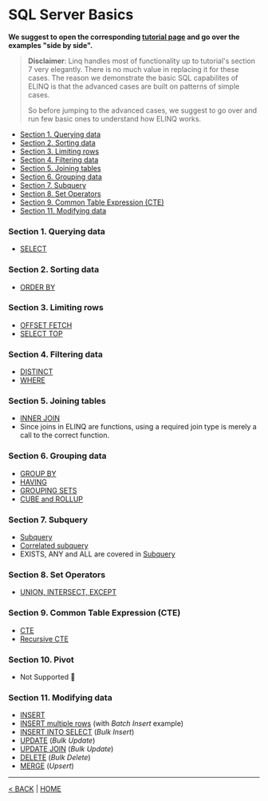 # SQL Server Basics

**We suggest to open the corresponding [tutorial page](https://www.sqlservertutorial.net/sql-server-basics/) and go over the examples "side by side".**

> **Disclaimer**: Linq handles most of functionality up to tutorial's section 7 very elegantly. There is no much value in replacing it for these cases. The reason we demonstrate the basic SQL capabilites of ELINQ is that the advanced cases are built on patterns of simple cases.
>
> So before jumping to the advanced cases, we suggest to go over and run few basic ones to understand how ELINQ works.

- [Section 1. Querying data](#section-1.querying-data)
- [Section 2. Sorting data](#section-2.sorting-data)
- [Section 3. Limiting rows](#section-3.limiting-rows)
- [Section 4. Filtering data](#section-4.filtering-data)
- [Section 5. Joining tables](#section-5.joining-tables)
- [Section 6. Grouping data](#section-6.grouping-data)
- [Section 7. Subquery](#section-7.subquery)
- [Section 8. Set Operators](#section-8.set-operators)
- [Section 9. Common Table Expression (CTE)](#section-9.common-table-expression-cte)
- [Section 11. Modifying data](#section-11.modifying-data)

### Section 1. Querying data

- [SELECT](Select.md)

### Section 2. Sorting data

- [ORDER BY](OrderBy.md)

### Section 3. Limiting rows

- [OFFSET FETCH](OffsetFetch.md)
- [SELECT TOP](Top.md)

### Section 4. Filtering data

- [DISTINCT](Distinct.md)
- [WHERE](Where.md)

### Section 5. Joining tables

- [INNER JOIN](InnerJoin.md)
- Since joins in ELINQ are functions, using a required join type is merely a call to the correct function.

### Section 6. Grouping data

- [GROUP BY](GroupBy.md)
- [HAVING](Having.md)
- [GROUPING SETS](GroupingSet.md)
- [CUBE and ROLLUP](CubeRollup.md)

### Section 7. Subquery

- [Subquery](SubQuery.md)
- [Correlated subquery](CoSubQuery.md)
- EXISTS, ANY and ALL are covered in [Subquery](SubQuery.md)

### Section 8. Set Operators

- [UNION, INTERSECT, EXCEPT](Union.md)

### Section 9. Common Table Expression (CTE)

- [CTE](CTE.md)
- [Recursive CTE](RecursiveCTE.md)

### Section 10. Pivot

- Not Supported &#128556;

### Section 11. Modifying data

- [INSERT](Insert.md)
- [INSERT multiple rows](InsertMulti.md) (with _Batch Insert_ example)
- [INSERT INTO SELECT](InsertSelect.md) (_Bulk Insert_)
- [UPDATE](Update.md) (_Bulk Update_)
- [UPDATE JOIN](UpdateJoin.md) (_Bulk Update_)
- [DELETE](Delete.md) (_Bulk Delete_)
- [MERGE](Merge.md) (_Upsert_)

---

[< BACK](README.md) | [HOME](/README.md)
